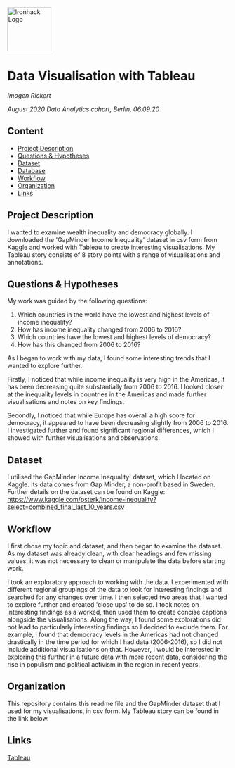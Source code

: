 <img src="https://bit.ly/2VnXWr2" alt="Ironhack Logo" width="100"/>

# Data Visualisation with Tableau

*Imogen Rickert*

*August 2020 Data Analytics cohort, Berlin, 06.09.20*

## Content
- [Project Description](#project-description)
- [Questions & Hypotheses](#questions-hypotheses)
- [Dataset](#dataset)
- [Database](#database)
- [Workflow](#workflow)
- [Organization](#organization)
- [Links](#links)

## Project Description

I wanted to examine wealth inequality and democracy globally. I downloaded the 'GapMinder Income Inequality' dataset in csv form from Kaggle and worked with Tableau to create interesting visualisations. My Tableau story consists of 8 story points with a range of visualisations and annotations. 


## Questions & Hypotheses

My work was guided by the following questions:

1. Which countries in the world have the lowest and highest levels of income inequality?
2. How has income inequality changed from 2006 to 2016?
3. Which countries have the lowest and highest levels of democracy?
4. How has this changed from 2006 to 2016?

As I began to work with my data, I found some interesting trends that I wanted to explore further. 

Firstly, I noticed that while income inequality is very high in the Americas, it has been decreasing quite substantially from 2006 to 2016. I looked closer at the inequality levels in countries in the Americas and made further visualisations and notes on key findings. 

Secondly, I noticed that while Europe has overall a high score for democracy, it appeared to have been decreasing slightly from 2006 to 2016. I investigated further and found significant regional differences, which I showed with further visualisations and observations. 


## Dataset

I utilised the GapMinder Income Inequality' dataset, which I located on Kaggle. Its data comes from Gap Minder, a non-profit based in Sweden. Further details on the dataset can be found on Kaggle: https://www.kaggle.com/psterk/income-inequality?select=combined_final_last_10_years.csv


## Workflow

I first chose my topic and dataset, and then began to examine the dataset. As my dataset was already clean, with clear headings and few missing values, it was not necessary to clean or manipulate the data before starting work.

I took an exploratory approach to working with the data. I experimented with different regional groupings of the data to look for interesting findings and searched for any changes over time. I then selected two areas that I wanted to explore further and created 'close ups' to do so. I took notes on interesting findings as a worked, then used them to create concise captions alongside the visualisations. Along the way, I found some explorations did not lead to particularly interesting findings so I decided to exclude them. For example, I found that democracy levels in the Americas had not changed drastically in the time period for which I had data (2006-2016), so I did not include additional visualisations on that. However, I would be interested in exploring this further in a future data with more recent data, considering the rise in populism and political activism in the region in recent years. 


## Organization

This repository contains this readme file and the GapMinder dataset that I used for my visualisations, in csv form. My Tableau story can be found in the link below.


## Links

[Tableau](https://public.tableau.com/profile/imogen.rickert#!/vizhome/GlobalincomeinequalityandDemocracy/Story1?publish=yes)
